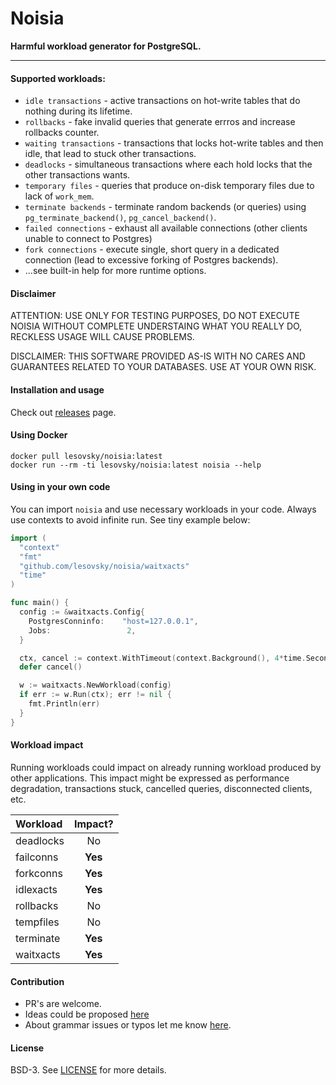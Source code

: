 # Noisia

**Harmful workload generator for PostgreSQL.**

---

#### Supported workloads:
- `idle transactions` - active transactions on hot-write tables that do nothing during its lifetime.
- `rollbacks` - fake invalid queries that generate errros and increase rollbacks counter.
- `waiting transactions` - transactions that locks hot-write tables and then idle, that lead to stuck other transactions.
- `deadlocks` - simultaneous transactions where each hold locks that the other transactions wants.
- `temporary files` - queries that produce on-disk temporary files due to lack of `work_mem`.
- `terminate backends` - terminate random backends (or queries) using `pg_terminate_backend()`, `pg_cancel_backend()`.
- `failed connections` - exhaust all available connections (other clients unable to connect to Postgres) 
- `fork connections` - execute single, short query in a dedicated connection (lead to excessive forking of Postgres backends).
- ...see built-in help for more runtime options.

#### Disclaimer

ATTENTION: USE ONLY FOR TESTING PURPOSES, DO NOT EXECUTE NOISIA WITHOUT COMPLETE UNDERSTAING WHAT YOU REALLY DO, RECKLESS USAGE WILL CAUSE PROBLEMS.

DISCLAIMER: THIS SOFTWARE PROVIDED AS-IS WITH NO CARES AND GUARANTEES RELATED TO YOUR DATABASES. USE AT YOUR OWN RISK.


#### Installation and usage
Check out [releases](https://github.com/lesovsky/noisia/releases) page.
 
#### Using Docker
```shell script
docker pull lesovsky/noisia:latest
docker run --rm -ti lesovsky/noisia:latest noisia --help
```

#### Using in your own code
You can import `noisia` and use necessary workloads in your code. Always use contexts to avoid infinite run. See tiny example below:
```go
import (
  "context"
  "fmt"
  "github.com/lesovsky/noisia/waitxacts"
  "time"
)

func main() {
  config := &waitxacts.Config{
    PostgresConninfo:    "host=127.0.0.1",
    Jobs:                 2,
  }

  ctx, cancel := context.WithTimeout(context.Background(), 4*time.Second)
  defer cancel()

  w := waitxacts.NewWorkload(config)
  if err := w.Run(ctx); err != nil {
    fmt.Println(err)
  }
}
```

#### Workload impact

Running workloads could impact on already running workload produced by other applications. This impact might be expressed as performance degradation, transactions stuck, cancelled queries, disconnected clients, etc.

| Workload  | Impact? |
| :---         |     :---:      |
| deadlocks  | No  |
| failconns  | **Yes**  |
| forkconns  | **Yes**  |
| idlexacts  | **Yes**  |
| rollbacks  | No  |
| tempfiles  | No  |
| terminate  | **Yes**  |
| waitxacts  | **Yes**  |

#### Contribution
- PR's are welcome.
- Ideas could be proposed [here](https://github.com/lesovsky/noisia/discussions)
- About grammar issues or typos let me know [here](https://github.com/lesovsky/noisia/discussions/8).

#### License
BSD-3. See [LICENSE](LICENSE) for more details.
